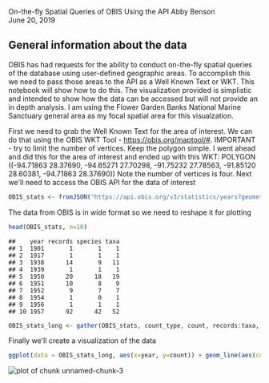 On-the-fly Spatial Queries of OBIS Using the API
Abby Benson  
June 20, 2019  
## General information about the data
OBIS has had requests for the ability to conduct on-the-fly spatial queries of the database using user-defined geographic areas. To
accomplish this we need to pass those areas to the API as a Well Known Text or WKT. This notebook will show how to do this. The
visualization provided is simplistic and intended to show how the data can be accessed but will not provide an in depth analysis.
I am using the Flower Garden Banks National Marine Sanctuary general area as my focal spatial area for this visualzation.



First we need to grab the Well Known Text for the area of interest. We can do that using the 
OBIS WKT Tool - https://obis.org/maptool/#. IMPORTANT - try to limit the number of vertices. Keep the polygon simple.
I went ahead and did this for the area of interest and ended up with this WKT:
POLYGON ((-94.71863 28.37690, -94.65271 27.70298, -91.75232 27.78563, -91.85120 28.60381, -94.71863 28.37690))
Note the number of vertices is four.
Next we'll need to access the OBIS API for the data of interest


```r
OBIS_stats <- fromJSON("https://api.obis.org/v3/statistics/years?geometry=POLYGON%20((-94.71863%2028.37690,%20-94.65271%2027.70298,%20-91.75232%2027.78563,%20-91.85120%2028.60381,%20-94.71863%2028.37690))") 
```

The data from OBIS is in wide format so we need to reshape it for plotting


```r
head(OBIS_stats, n=10)
```

```
##    year records species taxa
## 1  1901       1       1    1
## 2  1917       1       1    1
## 3  1938      14       9   11
## 4  1939       1       1    1
## 5  1950      20      18   19
## 6  1951      10       8    9
## 7  1952       9       7    7
## 8  1954       1       0    1
## 9  1956       1       1    1
## 10 1957      92      42   52
```

```r
OBIS_stats_long <- gather(OBIS_stats, count_type, count, records:taxa, factor_key = T)
```

Finally we'll create a visualization of the data


```r
ggplot(data = OBIS_stats_long, aes(x=year, y=count)) + geom_line(aes(colour=count_type))
```

![plot of chunk unnamed-chunk-3](figure/unnamed-chunk-3-1.png)

